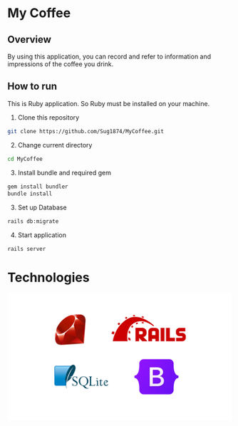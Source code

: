 # My Coffee

## Overview
By using this application, you can record and refer to information and impressions of the coffee you drink.

## How to run
This is Ruby application. So Ruby must be installed on your machine.

1. Clone this repository
```bash
git clone https://github.com/Sug1874/MyCoffee.git
```

2. Change current directory
```bash
cd MyCoffee
```

3. Install bundle and required gem
```bash
gem install bundler
bundle install
```

3. Set up Database 
```bash
rails db:migrate
```

4. Start application
```bash
rails server
```

# Technologies
![image](/images/tech.png)